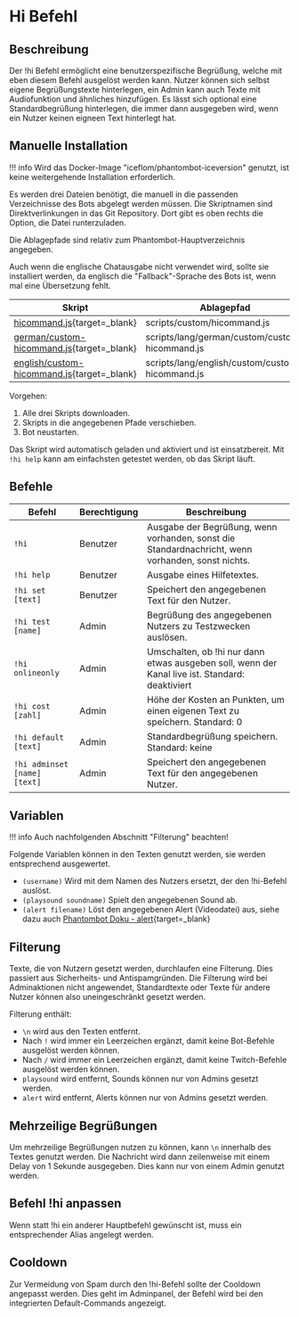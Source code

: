# Hi Befehl

## Beschreibung
Der !hi Befehl ermöglicht eine benutzerspezifische Begrüßung, welche mit eben diesem Befehl ausgelöst werden kann.
Nutzer können sich selbst eigene Begrüßungstexte hinterlegen, ein Admin kann auch Texte mit Audiofunktion und ähnliches
hinzufügen. Es lässt sich optional eine Standardbegrüßung hinterlegen, die immer dann ausgegeben wird, wenn ein Nutzer
keinen eigneen Text hinterlegt hat.

## Manuelle Installation
!!! info
    Wird das Docker-Image "iceflom/phantombot-iceversion" genutzt, ist keine weitergehende Installation erforderlich.

Es werden drei Dateien benötigt, die manuell in die passenden Verzeichnisse des Bots abgelegt werden müssen.
Die Skriptnamen sind Direktverlinkungen in das Git Repository. Dort gibt es oben rechts die Option, die Datei runterzuladen.

Die Ablagepfade sind relativ zum Phantombot-Hauptverzeichnis angegeben.

Auch wenn die englische Chatausgabe nicht verwendet wird, sollte sie installiert werden, da englisch die "Fallback"-Sprache des Bots ist, wenn mal eine Übersetzung fehlt.

| Skript                       | Ablagepfad | Beschreibung      |
| ---------------------------- | ------------ | ----------------|
| [hicommand.js](https://git.iceflom.de/iceflom/phantombot-iceversion/-/blob/master/javascript-source/custom/hiCommand.js){target=_blank}                                    | scripts/custom/hicommand.js                     | Hauptskript. |
| [german/custom-hicommand.js](https://git.iceflom.de/iceflom/phantombot-iceversion/-/blob/master/javascript-source/lang/german/custom/custom-hiCommand.js){target=_blank}   | scripts/lang/german/custom/custom-hicommand.js  | Deutsche Sprachausgabe. |
| [english/custom-hicommand.js](https://git.iceflom.de/iceflom/phantombot-iceversion/-/blob/master/javascript-source/lang/english/custom/custom-hiCommand.js){target=_blank} | scripts/lang/english/custom/custom-hicommand.js | Englische Sprachausgabe. |

Vorgehen:

1. Alle drei Skripts downloaden.
2. Skripts in die angegebenen Pfade verschieben.
3. Bot neustarten.

Das Skript wird automatisch geladen und aktiviert und ist einsatzbereit. Mit `!hi help` kann am einfachsten getestet werden,
ob das Skript läuft.

## Befehle

| Befehl                       | Berechtigung | Beschreibung            |
| ---------------------------- | ------------ | ----------------------- |
| `!hi`                        | Benutzer     | Ausgabe der Begrüßung, wenn vorhanden, sonst die Standardnachricht, wenn vorhanden, sonst nichts. |
| `!hi help`                   | Benutzer     | Ausgabe eines Hilfetextes. |
| `!hi set [text]`             | Benutzer     | Speichert den angegebenen Text für den Nutzer. |
| `!hi test [name]`            | Admin        | Begrüßung des angegebenen Nutzers zu Testzwecken auslösen. |
| `!hi onlineonly`             | Admin        | Umschalten, ob !hi nur dann etwas ausgeben soll, wenn der Kanal live ist. Standard: deaktiviert |
| `!hi cost [zahl]`            | Admin        | Höhe der Kosten an Punkten, um einen eigenen Text zu speichern. Standard: 0 |
| `!hi default [text]`         | Admin        | Standardbegrüßung speichern. Standard: keine |
| `!hi adminset [name] [text]` | Admin        | Speichert den angegebenen Text für den angegebenen Nutzer. |

## Variablen
!!! info
    Auch nachfolgenden Abschnitt "Filterung" beachten!

Folgende Variablen können in den Texten genutzt werden, sie werden entsprechend ausgewertet.

* `(username)` Wird mit dem Namen des Nutzers ersetzt, der den !hi-Befehl auslöst.
* `(playsound soundname)` Spielt den angegebenen Sound ab.
* `(alert filename)` Löst den angegebenen Alert (Videodatei) aus, siehe dazu auch [Phantombot Doku - alert](https://phantombot.github.io/PhantomBot/guides/#guide=content/commands/command-variables&jumpto=alert){target=_blank}

## Filterung

Texte, die von Nutzern gesetzt werden, durchlaufen eine Filterung. Dies passiert aus Sicherheits- und Antispamgründen.
Die Filterung wird bei Adminaktionen nicht angewendet, Standardtexte oder Texte für andere Nutzer können also uneingeschränkt gesetzt werden.

Filterung enthält:

* `\n` wird aus den Texten entfernt.
* Nach `!` wird immer ein Leerzeichen ergänzt, damit keine Bot-Befehle ausgelöst werden können.
* Nach `/`  wird immer ein Leerzeichen ergänzt, damit keine Twitch-Befehle ausgelöst werden können.
* `playsound` wird entfernt, Sounds können nur von Admins gesetzt werden.
* `alert` wird entfernt, Alerts können nur von Admins gesetzt werden.

## Mehrzeilige Begrüßungen

Um mehrzeilige Begrüßungen nutzen zu können, kann `\n` innerhalb des Textes genutzt werden.
Die Nachricht wird dann zeilenweise mit einem Delay von 1 Sekunde ausgegeben. Dies kann nur von einem
Admin genutzt werden.

## Befehl !hi anpassen

Wenn statt !hi ein anderer Hauptbefehl gewünscht ist, muss ein entsprechender Alias angelegt werden.

## Cooldown

Zur Vermeidung von Spam durch den !hi-Befehl sollte der Cooldown angepasst werden. Dies geht im Adminpanel, 
der Befehl wird bei den integrierten Default-Commands angezeigt.